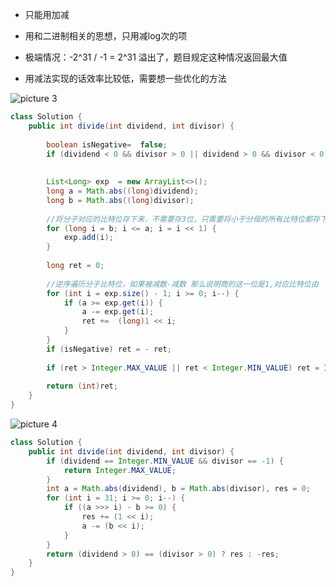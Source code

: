 - 只能用加减

- 用和二进制相关的思想，只用减log次的项
- 极端情况：-2^31 / -1 = 2^31 溢出了，题目规定这种情况返回最大值


- 用减法实现的话效率比较低，需要想一些优化的方法 

![picture 3](https://i.loli.net/2021/09/28/g6QnZYEye7sRHrP.png)  



```java
class Solution {
    public int divide(int dividend, int divisor) {
   
        boolean isNegative=  false;
        if (dividend < 0 && divisor > 0 || dividend > 0 && divisor < 0) isNegative = true;
        
        
        List<Long> exp  = new ArrayList<>();
        long a = Math.abs((long)dividend);
        long b = Math.abs((long)divisor);
        
        //将分子对应的比特位存下来，不需要存3位，只需要将小于分母的所有比特位都存下来就行
        for (long i = b; i <= a; i = i << 1) {
            exp.add(i);
        }
        
        long ret = 0;
        
        //逆序遍历分子比特位，如果被减数-减数 那么说明商的这一位是1,对应比特位由  1 << i 位得到
        for (int i = exp.size() - 1; i >= 0; i--) {
            if (a >= exp.get(i)) {
                a -= exp.get(i);
                ret +=  (long)1 << i;
            }
        }
        if (isNegative) ret = - ret;
        
        if (ret > Integer.MAX_VALUE || ret < Integer.MIN_VALUE) ret = Integer.MAX_VALUE;
        
        return (int)ret;
    }
}
```
![picture 4](https://i.loli.net/2021/09/28/KIE9XeLm8ndCDAY.png)  


```java
class Solution {
    public int divide(int dividend, int divisor) {
        if (dividend == Integer.MIN_VALUE && divisor == -1) {
            return Integer.MAX_VALUE;
        }
        int a = Math.abs(dividend), b = Math.abs(divisor), res = 0;
        for (int i = 31; i >= 0; i--) {
            if ((a >>> i) - b >= 0) {
                res += (1 << i);
                a -= (b << i);
            }
        }
        return (dividend > 0) == (divisor > 0) ? res : -res;
    }
}


```